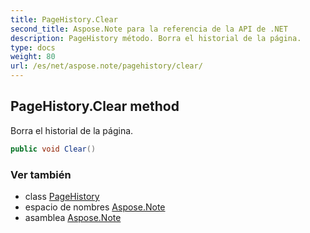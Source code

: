 ```yaml
---
title: PageHistory.Clear
second_title: Aspose.Note para la referencia de la API de .NET
description: PageHistory método. Borra el historial de la página.
type: docs
weight: 80
url: /es/net/aspose.note/pagehistory/clear/
---
```

## PageHistory.Clear method

Borra el historial de la página.

```csharp
public void Clear()
```

### Ver también

* class [PageHistory](../)
* espacio de nombres [Aspose.Note](../../pagehistory/)
* asamblea [Aspose.Note](../../../)


